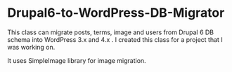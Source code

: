 # Drupal6-to-WordPress-DB-Migrator

This class can migrate posts, terms, image and users from Drupal 6 DB schema into WordPress 3.x and 4.x . I created this class for a project that I was working on.

It uses SimpleImage library for image migration.
